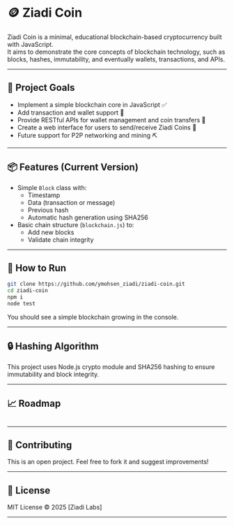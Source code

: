 # 🪙 Ziadi Coin

Ziadi Coin is a minimal, educational blockchain-based cryptocurrency built with JavaScript.  
It aims to demonstrate the core concepts of blockchain technology, such as blocks, hashes, immutability, and eventually wallets, transactions, and APIs.

---

## 🚀 Project Goals

- Implement a simple blockchain core in JavaScript ✅
- Add transaction and wallet support 🧠
- Provide RESTful APIs for wallet management and coin transfers 🔧
- Create a web interface for users to send/receive Ziadi Coins 💸
- Future support for P2P networking and mining ⛏️

---

## 📦 Features (Current Version)

- Simple `Block` class with:
  - Timestamp
  - Data (transaction or message)
  - Previous hash
  - Automatic hash generation using SHA256
- Basic chain structure (`blockchain.js`) to:
  - Add new blocks
  - Validate chain integrity

---

## 💪 How to Run

```bash
git clone https://github.com/ymohsen_ziadi/ziadi-coin.git
cd ziadi-coin
npm i
node test
```
You should see a simple blockchain growing in the console.



---


## 🔒 Hashing Algorithm

This project uses Node.js crypto module and SHA256 hashing to ensure immutability and block integrity.


---


## 📈 Roadmap
```
```


---


## 🤝 Contributing

This is an open project. Feel free to fork it and suggest improvements!



---

## 📜 License

MIT License © 2025 [Ziadi Labs]


---
